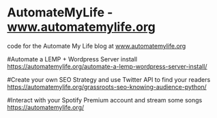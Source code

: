 # AutomateMyLife - www.automatemylife.org
code for the Automate My Life blog at www.automatemylife.org


#Automate a LEMP + Wordpress Server install
https://automatemylife.org/automate-a-lemp-wordpress-server-install/

#Create your own SEO Strategy and use Twitter API to find your readers
https://automatemylife.org/grassroots-seo-knowing-audience-python/

#Interact with your Spotify Premium account and stream some songs
https://automatemylife.org/
